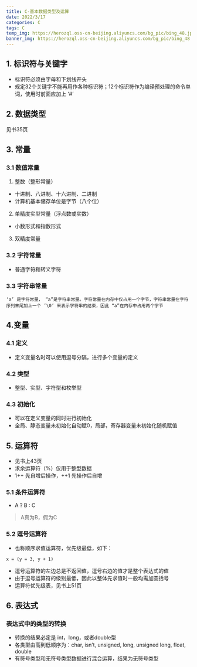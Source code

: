 ```yaml
---
title: C-基本数据类型及运算
date: 2022/3/17
categories: C
tags: C
temp_img: https://herozql.oss-cn-beijing.aliyuncs.com/bg_pic/bing_48.jpg
banner_img: https://herozql.oss-cn-beijing.aliyuncs.com/bg_pic/bing_48.jpg
---
```




## 1. 标识符与关键字
- 标识符必须由字母和下划线开头
- 规定32个关键字不能再用作各种标识符；12个标识符作为编译预处理的命令单词，使用时前面应加上 ‘#’

## 2. 数据类型
见书35页

## 3. 常量
### 3.1 数值常量
1. 整数（整形常量）
- 十进制、八进制、十六进制、二进制
- 计算机基本储存单位是字节（八个位）
2. 单精度实型常量（浮点数或实数）
- 小数形式和指数形式
3. 双精度常量


### 3.2 字符常量
- 普通字符和转义字符

### 3.3 字符串常量
```
‘a’ 是字符常量， “a”是字符串常量。字符常量在内存中仅占用一个字节，字符串常量在字符序列末尾加上一个 ’\0’ 来表示字符串的结束，因此 “a”在内存中占用两个字节
```

## 4.变量
### 4.1 定义
- 定义变量名时可以使用逗号分隔，进行多个变量的定义

### 4.2 类型
- 整型、实型、字符型和枚举型

### 4.3 初始化
- 可以在定义变量的同时进行初始化
- 全局、静态变量未初始化自动赋0，局部，寄存器变量未初始化随机赋值

## 5. 运算符
- 见书上43页
- 求余运算符（%）仅用于整型数据
- 1++ 先自增后操作，++1 先操作后自增

### 5.1 条件运算符
- A ? B : C
>A真为B，假为C

### 5.2 逗号运算符
-  也称顺序求值运算符，优先级最低，如下：
```
x = (y = 3, y + 1)
```
- 逗号运算符的左边总是不返回值，逗号右边的值才是整个表达式的值
- 由于逗号运算符的级别最低，因此以整体先求值时一般均需加圆括号
- 运算符优先级表，见书上51页

## 6. 表达式
### 表达式中的类型的转换
- 转换的结果必定是 int，long，或者double型
- 各类型由高到低顺序为：char, isn’t, unsigned, long, unsigned long, float, double
- 有符号类型和无符号类型数据进行混合运算，结果为无符号类型
